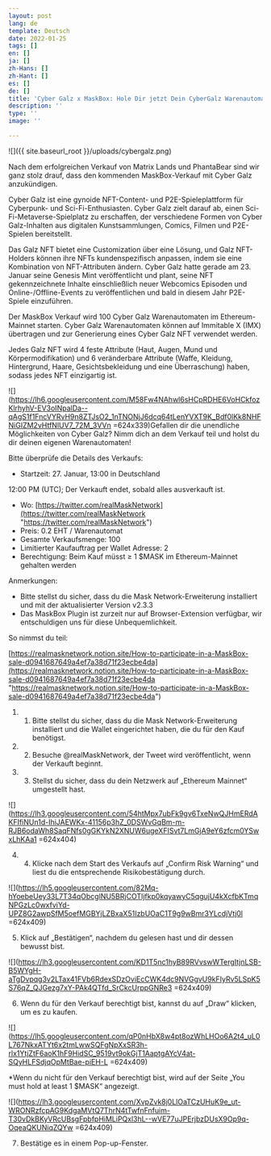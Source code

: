 ```yaml
---
layout: post
lang: de
template: Deutsch
date: 2022-01-25
tags: []
en: []
ja: []
zh-Hans: []
zh-Hant: []
es: []
de: []
title: 'Cyber Galz x MaskBox: Hole Dir jetzt Dein CyberGalz Warenautomat(en)!'
description: ''
type: ''
image: ''

---
```

![]({{ site.baseurl_root }}/uploads/cybergalz.png)

Nach dem erfolgreichen Verkauf von Matrix Lands und PhantaBear sind wir ganz stolz drauf, dass den kommenden MaskBox-Verkauf mit Cyber Galz anzukündigen.

Cyber Galz ist eine gynoide NFT-Content- und P2E-Spieleplattform für Cyberpunk- und Sci-Fi-Enthusiasten. Cyber Galz zielt darauf ab, einen Sci-Fi-Metaverse-Spielplatz zu erschaffen, der verschiedene Formen von Cyber Galz-Inhalten aus digitalen Kunstsammlungen, Comics, Filmen und P2E-Spielen bereitstellt.

Das Galz NFT bietet eine Customization über eine Lösung, und Galz NFT-Holders können ihre NFTs kundenspezifisch anpassen, indem sie eine Kombination von NFT-Attributen ändern. Cyber Galz hatte gerade am 23. Januar seine Genesis Mint veröffentlicht und plant, seine NFT gekennzeichnete Inhalte einschließlich neuer Webcomics Episoden und Online-/Offline-Events zu veröffentlichen und bald in diesem Jahr P2E-Spiele einzuführen.

Der MaskBox Verkauf wird 100 Cyber Galz Warenautomaten im Ethereum-Mainnet starten. Cyber Galz Warenautomaten können auf Immitable X (IMX) übertragen und zur Generierung eines Cyber Galz NFT verwendet werden.

Jedes Galz NFT wird 4 feste Attribute (Haut, Augen, Mund und Körpermodifikation) und 6 veränderbare Attribute (Waffe, Kleidung, Hintergrund, Haare, Gesichtsbekleidung und eine Überraschung) haben, sodass jedes NFT einzigartig ist.

![](https://lh6.googleusercontent.com/M58Fw4NAhwl6sHCpRDHE6VoHCkfozKlrhyhV-EV3oINpalDa--qAgS1f1FncVYRvH9n8ZTJsO2_1nTNONjJ6dcq64tLenYVXT9K_Bdf0lKk8NHFNiGIZM2vHtfNlUV7_72M_3VVn =624x339)Gefallen dir die unendliche Möglichkeiten von Cyber Galz? Nimm dich an dem Verkauf teil und holst du dir deinen eigenen Warenautomaten!

Bitte überprüfe die Details des Verkaufs:

* Startzeit: 27. Januar, 13:00 in Deutschland

12:00 PM (UTC); Der Verkauft endet, sobald alles ausverkauft ist.

* Wo: [https://twitter.com/realMaskNetwork](https://twitter.com/realMaskNetwork "https://twitter.com/realMaskNetwork")
* Preis: 0.2 EHT / Warenautomat
* Gesamte Verkaufsmenge: 100
* Limitierter Kaufauftrag per Wallet Adresse: 2
* Berechtigung: Beim Kauf müsst ≥ 1 $MASK im Ethereum-Mainnet gehalten werden

Anmerkungen:

* Bitte stellst du sicher, dass du die Mask Network-Erweiterung installiert und mit der aktualisierter Version v2.3.3
* Das MaskBox Plugin ist zurzeit nur auf Browser-Extension verfügbar, wir entschuldigen uns für diese Unbequemlichkeit.

So nimmst du teil:

[https://realmasknetwork.notion.site/How-to-participate-in-a-MaskBox-sale-d0941687649a4ef7a38d71f23ecbe4da](https://realmasknetwork.notion.site/How-to-participate-in-a-MaskBox-sale-d0941687649a4ef7a38d71f23ecbe4da "https://realmasknetwork.notion.site/How-to-participate-in-a-MaskBox-sale-d0941687649a4ef7a38d71f23ecbe4da")

1. 1. Bitte stellst du sicher, dass du die Mask Network-Erweiterung installiert und die Wallet eingerichtet haben, die du für den Kauf benötigst.
2. 2. Besuche @realMaskNetwork, der Tweet wird veröffentlicht, wenn der Verkauft beginnt.
3. 3. Stellst du sicher, dass du dein Netzwerk auf „Ethereum Mainnet“ umgestellt hast.

![](https://lh3.googleusercontent.com/54htMpx7ubFk9gv6TxeNwQJHmERdAKFIfiNUn1d-IhiJAEWKx-41156p3hZ_0DSWvGqBm-m-RJB6odaWh8SaqFNfs0gGKYkN2XNUW6ugeXFISvt7LmGjA9eY6zfcm0YSwxLhKAa1 =624x404)

4. 4. Klicke nach dem Start des Verkaufs auf „Confirm Risk Warning“ und liest du die entsprechende Risikobestätigung durch.

![](https://lh5.googleusercontent.com/82Mq-hYoebeUey33L7T34qObcglNU5BRjCOTIjfkp0kqyawyC5qgujU4kXcfbKTmqNPGzLc0wxfviYd-UPZ8G2awpSfM5oefMGBYjLZBxaX51IzbUOaC1T9g9wBmr3YLcdjVtj0l =624x409)

5. Klick auf „Bestätigen“, nachdem du gelesen hast und dir dessen bewusst bist.

![](https://lh3.googleusercontent.com/KD1T5nc1hyB89RVvswWTergItjnLSB-B5WYgH-aTgDvpqg3v2LTax41FVb6RdexSDzOviEcCWK4dc9NVGgvU9kFIyRv5LSpK5S76qZ_QJGezg7xY-PAk4QTfd_SrCkcUrppGNRe3 =624x409)

6. Wenn du für den Verkauf berechtigt bist, kannst du auf „Draw“ klicken, um es zu kaufen.

![](https://lh5.googleusercontent.com/qP0nHbX8w4pt8ozWhLHOo6A2t4_uL0L767NkxATYt6x2tmLwwSQFgNpXxSR3h-rlx1YtjZtF6aoK1hF9HidSC_9519vt9okGjT1AaptgAYcV4at-SQyHLFSdjqOpMtBae-piEH-L =624x409)

\*Wenn du nicht für den Verkauf berechtigt bist, wird auf der Seite „You must hold at least 1 $MASK“ angezeigt.

![](https://lh3.googleusercontent.com/XvpZvk8j0LlOaTCzUHuK9e_ut-WRONRzfcpAG9KdgaMVtQ7ThrN4tTwfnFnfuim-T30vDkBKyVRcUBsgFpbfpHiMLiPQxl3hL--wVE77uJPErjbzDUsX9Op9q-OqeaQKUNiqZQYw =624x409)

7. Bestätige es in einem Pop-up-Fenster.